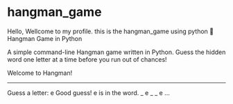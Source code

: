 # hangman_game
Hello, Wellcome to my profile. this is the hangman_game using python
🎯 Hangman Game in Python

A simple command-line Hangman game written in Python. Guess the hidden word one letter at a time before you run out of chances!

Welcome to Hangman!
_ _ _ _ _
Guess a letter: e
Good guess! e is in the word.
_ e _ _ e
...
